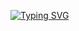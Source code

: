 [![Typing SVG](https://readme-typing-svg.herokuapp.com?font=Fira+Code&weight=400&size=20&duration=5000&pause=1000&color=36BCF7FF&background=00000000&center=false&vCenter=false&multiline=false&repeat=true&random=false&width=435&height=50&lines=The+five+boxing+wizards+jump+quickly)](https://git.io/typing-svg)

